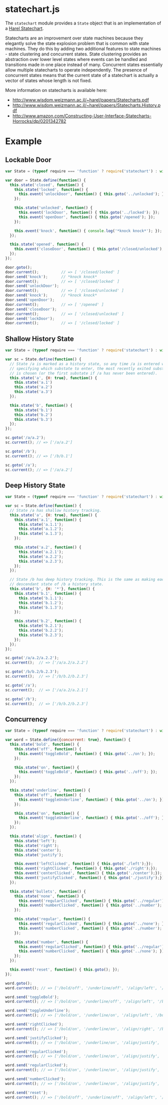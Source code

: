 # statechart.js

The `statechart` module provides a `State` object that is an implementation
of a [Harel Statechart](http://en.wikipedia.org/wiki/State_diagram#Harel_statechart).

Statecharts are an improvement over state machines because they elegantly
solve the state explosion problem that is common with state machines. They do
this by adding two additional features to state machines - state clustering
and concurrent states. State clustering provides an abstraction over lower
level states where events can be handled and transitions made in one place
instead of many. Concurrent states essentially allow multiple statecharts to
operate independently. The presence of concurrent states means that the
current state of a statechart is actually a vector of states whose length is
not fixed.

More information on statecharts is available here:

* http://www.wisdom.weizmann.ac.il/~harel/papers/Statecharts.pdf
* http://www.wisdom.weizmann.ac.il/~harel/papers/Statecharts.History.pdf
* http://www.amazon.com/Constructing-User-Interface-Statecharts-Horrocks/dp/0201342782

# Example

## Lockable Door

```javascript
var State = (typeof require === 'function' ? require('statechart') : window.statechart).State;

var door = State.define(function() {
  this.state('closed', function() {
    this.state('locked', function() {
      this.event('unlockDoor', function() { this.goto('../unlocked'); });
    });

    this.state('unlocked', function() {
      this.event('lockDoor', function() { this.goto('../locked'); });
      this.event('openDoor', function() { this.goto('/opened'); });
    });

    this.event('knock', function() { console.log('*knock knock*'); });
  });

  this.state('opened', function() {
    this.event('closeDoor', function() { this.goto('/closed/unlocked'); });
  });
});

door.goto();
door.current();          // => [ '/closed/locked' ]
door.send('knock');      // *knock knock*
door.current();          // => [ '/closed/locked' ]
door.send('unlockDoor');
door.current();          // => [ '/closed/unlocked' ]
door.send('knock');      // *knock knock*
door.send('openDoor');
door.current();          // => [ '/opened' ]
door.send('closeDoor');
door.current();          // => [ '/closed/unlocked' ]
door.send('lockDoor');
door.current();          // => [ '/closed/locked' ]
```

## Shallow History State

```javascript
var State = (typeof require === 'function' ? require('statechart') : window.statechart).State;

var sc = State.define(function() {
  // State /a is marked as a history state, so any time /a is entered without
  // specifying which substate to enter, the most recently exited substate of /a
  // is chosen (or the first substate if /a has never been entered).
  this.state('a', {H: true}, function() {
    this.state('a.1')
    this.state('a.2')
    this.state('a.3')
  });

  this.state('b', function() {
    this.state('b.1')
    this.state('b.2')
    this.state('b.3')
  });
});

sc.goto('/a/a.2');
sc.current(); // => ['/a/a.2']

sc.goto('/b');
sc.current(); // => ['/b/b.1']

sc.goto('/a');
sc.current(); // => ['/a/a.2']
```

## Deep History State

```javascript
var State = (typeof require === 'function' ? require('statechart') : window.statechart).State;

var sc = State.define(function() {
  // State /a has shallow history tracking.
  this.state('a', {H: true}, function() {
    this.state('a.1', function() {
      this.state('a.1.1');
      this.state('a.1.2');
      this.state('a.1.3');
    });

    this.state('a.2', function() {
      this.state('a.2.1');
      this.state('a.2.2');
      this.state('a.2.3');
    });
  });

  // State /b has deep history tracking. This is the same as making each
  // descendant state of /b a history state.
  this.state('b', {H: '*'}, function() {
    this.state('b.1', function() {
      this.state('b.1.1');
      this.state('b.1.2');
      this.state('b.1.3');
    });

    this.state('b.2', function() {
      this.state('b.2.1');
      this.state('b.2.2');
      this.state('b.2.3');
    });
  });
});

sc.goto('/a/a.2/a.2.2');
sc.current();  // => ['/a/a.2/a.2.2']

sc.goto('/b/b.2/b.2.3');
sc.current();  // => ['/b/b.2/b.2.3']

sc.goto('/a');
sc.current();  // => ['/a/a.2/a.2.1']

sc.goto('/b');
sc.current();  // => ['/b/b.2/b.2.3']
```

## Concurrency

```javascript
var State = (typeof require === 'function' ? require('statechart') : window.statechart).State;

var word = State.define({concurrent: true}, function() {
  this.state('bold', function() {
    this.state('off', function() {
      this.event('toggleBold', function() { this.goto('../on'); });
    });

    this.state('on', function() {
      this.event('toggleBold', function() { this.goto('../off'); });
    });
  });

  this.state('underline', function() {
    this.state('off', function() {
      this.event('toggleUnderline', function() { this.goto('../on'); });
    });

    this.state('on', function() {
      this.event('toggleUnderline', function() { this.goto('../off'); });
    });
  });

  this.state('align', function() {
    this.state('left');
    this.state('right');
    this.state('center');
    this.state('justify');

    this.event('leftClicked', function() { this.goto('./left');});
    this.event('rightClicked', function() { this.goto('./right');});
    this.event('centerClicked', function() { this.goto('./center');});
    this.event('justifyClicked', function() { this.goto('./justify');});
  });

  this.state('bullets', function() {
    this.state('none', function() {
      this.event('regularClicked', function() { this.goto('../regular'); })
      this.event('numberClicked', function() { this.goto('../number'); })
    });

    this.state('regular', function() {
      this.event('regularClicked', function() { this.goto('../none'); })
      this.event('numberClicked', function() { this.goto('../number'); })
    });

    this.state('number', function() {
      this.event('regularClicked', function() { this.goto('../regular'); })
      this.event('numberClicked', function() { this.goto('../none'); })
    });
  });

  this.event('reset', function() { this.goto(); });
});

word.goto();
word.current(); // => ['/bold/off', '/underline/off', '/align/left', '/bullets/none']

word.send('toggleBold');
word.current(); // => ['/bold/on', '/underline/off', '/align/left', '/bullets/none']

word.send('toggleUnderline');
word.current(); // => ['/bold/on', '/underline/on', '/align/left', '/bullets/none']

word.send('rightClicked');
word.current(); // => ['/bold/on', '/underline/on', '/align/right', '/bullets/none']

word.send('justifyClicked');
word.current(); // => ['/bold/on', '/underline/on', '/align/justify', '/bullets/none']

word.send('regularClicked');
word.current(); // => ['/bold/on', '/underline/on', '/align/justify', '/bullets/regular']

word.send('regularClicked');
word.current(); // => ['/bold/on', '/underline/on', '/align/justify', '/bullets/none']

word.send('numberClicked');
word.current(); // => ['/bold/on', '/underline/on', '/align/justify', '/bullets/number']

word.send('reset');
word.current(); // => ['/bold/off', '/underline/off', '/align/left', '/bullets/none']
```

